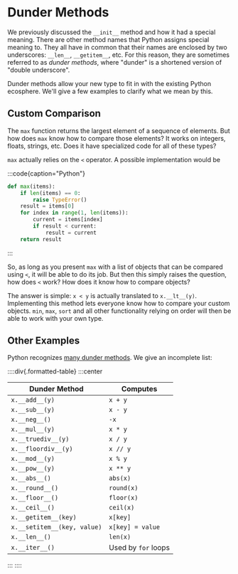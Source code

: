 # Dunder Methods

We previously discussed the `__init__` method and how it had a special meaning.
There are other method names that Python assigns special meaning to.
They all have in common that their names are enclosed by two underscores: `__len__`, `__getitem__`, etc.
For this reason, they are sometimes referred to as *dunder methods*, where "dunder" is a shortened version of "double underscore".

Dunder methods allow your new type to fit in with the existing Python ecosphere.
We'll give a few examples to clarify what we mean by this.

## Custom Comparison

The `max` function returns the largest element of a sequence of elements.
But how does `max` know how to compare those elements?
It works on integers, floats, strings, etc.
Does it have specialized code for all of these types?

`max` actually relies on the `<` operator.
A possible implementation would be

:::code{caption="Python"}

```python
def max(items):
    if len(items) == 0:
        raise TypeError()
    result = items[0]
    for index in range(1, len(items)):
        current = items[index]
        if result < current:
            result = current
    return result
```

:::

So, as long as you present `max` with a list of objects that can be compared using `<`, it will be able to do its job.
But then this simply raises the question, how does `<` work?
How does it know how to compare objects?

The answer is simple: `x < y` is actually translated to `x.__lt__(y)`.
Implementing this method lets everyone know how to compare your custom objects.
`min`, `max`, `sort` and all other functionality relying on order will then be able to work with your own type.

## Other Examples

Python recognizes [many dunder methods](https://docs.python.org/3/reference/datamodel.html).
We give an incomplete list:

::::div{.formatted-table}
:::center

| Dunder Method | Computes |
| ------- | ------- |
| `x.__add__(y)` |`x + y` |
| `x.__sub__(y)` | `x - y` |
| `x.__neg__()` | `-x` |
| `x.__mul__(y)` | `x * y` |
| `x.__truediv__(y)` | `x / y` |
| `x.__floordiv__(y)` | `x // y` |
| `x.__mod__(y)` | `x % y` |
| `x.__pow__(y)` | `x ** y` |
| `x.__abs__()` | `abs(x)` |
| `x.__round__()` | `round(x)` |
| `x.__floor__()` | `floor(x)` |
| `x.__ceil__()` | `ceil(x)` |
| `x.__getitem__(key)` | `x[key]` |
| `x.__setitem__(key, value)` | `x[key] = value` |
| `x.__len__()` | `len(x)` |
| `x.__iter__()` | Used by `for` loops |

:::
::::
